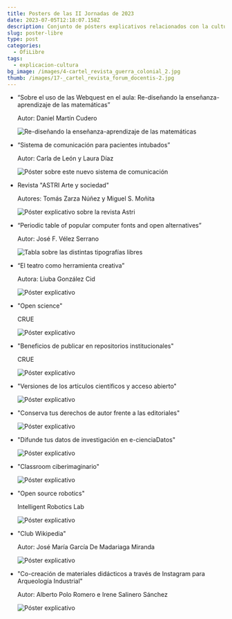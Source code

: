 ```yaml
---
title: Posters de las II Jornadas de 2023
date: 2023-07-05T12:18:07.158Z
description: Conjunto de pósters explicativos relacionados con la cultura libre
slug: poster-libre
type: post
categories:
  - OfiLibre
tags:
  - explicacion-cultura
bg_image: /images/4-cartel_revista_guerra_colonial_2.jpg
thumb: /images/17-_cartel_revista_forum_docentis-2.jpg
---
```

* “Sobre el uso de las Webquest en el aula: Re-diseñando la enseñanza-aprendizaje de las matemáticas”

  Autor: Daniel Martín Cudero

  ![Re-diseñando la enseñanza-aprendizaje de las matemáticas](/images/1-póster-daniel_martín_cudero.jpg "Webquest en el aula")
* “Sistema de comunicación para pacientes intubados”

  Autor: Carla de León y Laura Díaz

  ![Póster sobre este nuevo sistema de comunicación](/images/2-sistema_de_comunicación_para_pacientes_intubados.jpg "Sistema de comunicación para pacientes intubados")


* Revista "ASTRI Arte y sociedad"

  Autores: Tomás Zarza Núñez y Miguel S. Moñita

  ![Póster explicativo sobre la revista Astri](/images/poster_asri.jpg "Revista ASTRI")
* “Periodic table of popular computer fonts and open alternatives”

  Autor: José F. Vélez Serrano

  ![Tabla sobre las distintas tipografías libres](/images/5-fuentesimprimible.jpg "Fuentes libres")
* “El teatro como herramienta creativa”

  Autora: Liuba González Cid

  ![Póster explicativo](/images/6-infografía-el_teatro_como_herramienta_creativa-fecyt-urjc-cultura-libre_2_2_.jpg "El teatro como herramienta creativa")
* "Open science"

  CRUE

  ![Póster explicativo](/images/11_ciencia_abierta_crue.png "Ciencia abierta")
* "Beneficios de publicar en repositorios institucionales"

  CRUE

  ![Póster explicativo](/images/12-_beneficios_de_publicar_en_repositorios_crue.jpg "Beneficios de publicar en repositorios institucionales")
* "Versiones de los artículos científicos y acceso abierto"

  ![Póster explicativo](/images/13-versiones_de_los_artículos.jpg "Versiones de los artículos científicos y acceso abierto")
* "Conserva tus derechos de autor frente a las editoriales"

  ![Póster explicativo](/images/14-conserva_tus_derechos_de_autor_frente_a_editoriaes.jpg "Conserva tus derechos de autor frente a las editoriales")
* "Difunde tus datos de investigación en e-cienciaDatos"

  ![Póster explicativo](/images/15-difusion_edatos.jpg "Difunde tus datos de investigación en e-cienciaDatos")
* "Classroom ciberimaginario"

  ![Póster explicativo](/images/16-poster-classroom-ciberimaginario-impresion.jpg "Classroom ciberimaginario")
* "Open source robotics"

  Intelligent Robotics Lab

  ![Póster explicativo](/images/20-robotsposter_cultura_libre_v2-1.jpg "Open source robotics")
* "Club Wikipedia"

  Autor: José María García De Madariaga Miranda

  ![Póster explicativo](/images/club_wikipedia.jpg "Club Wikipedia")
* "Co-creación de materiales didácticos a través de Instagram para Arqueología Industrial"

  Autor: Alberto Polo Romero e Irene Salinero Sánchez

  ![Póster explicativo](/images/polo_salinero_poster_ofilibre.jpg "* Co-creación de materiales didácticos a través de Instagram para Arqueología Industrial")